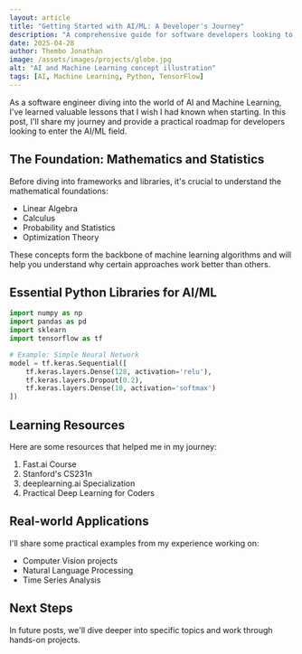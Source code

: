 ```yaml
---
layout: article
title: "Getting Started with AI/ML: A Developer's Journey"
description: "A comprehensive guide for software developers looking to begin their journey into AI and Machine Learning"
date: 2025-04-28
author: Thembo Jonathan
image: /assets/images/projects/globe.jpg
alt: "AI and Machine Learning concept illustration"
tags: [AI, Machine Learning, Python, TensorFlow]
---
```


As a software engineer diving into the world of AI and Machine Learning, I've learned valuable lessons that I wish I had known when starting. In this post, I'll share my journey and provide a practical roadmap for developers looking to enter the AI/ML field.

## The Foundation: Mathematics and Statistics

Before diving into frameworks and libraries, it's crucial to understand the mathematical foundations:

- Linear Algebra
- Calculus
- Probability and Statistics
- Optimization Theory

These concepts form the backbone of machine learning algorithms and will help you understand why certain approaches work better than others.

## Essential Python Libraries for AI/ML

```python
import numpy as np
import pandas as pd
import sklearn
import tensorflow as tf

# Example: Simple Neural Network
model = tf.keras.Sequential([
    tf.keras.layers.Dense(128, activation='relu'),
    tf.keras.layers.Dropout(0.2),
    tf.keras.layers.Dense(10, activation='softmax')
])
```

## Learning Resources

Here are some resources that helped me in my journey:

1. Fast.ai Course
2. Stanford's CS231n
3. deeplearning.ai Specialization
4. Practical Deep Learning for Coders

## Real-world Applications

I'll share some practical examples from my experience working on:

- Computer Vision projects
- Natural Language Processing
- Time Series Analysis

## Next Steps

In future posts, we'll dive deeper into specific topics and work through hands-on projects.